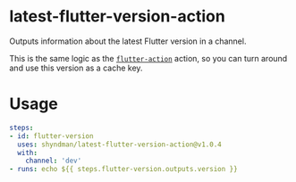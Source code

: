 # latest-flutter-version-action

Outputs information about the latest Flutter version in a channel.

This is the same logic as the
[`flutter-action`](https://github.com/subosito/flutter-action) action, so you
can turn around and use this version as a cache key.

# Usage

```yaml
steps:
- id: flutter-version
  uses: shyndman/latest-flutter-version-action@v1.0.4
  with:
    channel: 'dev'
- runs: echo ${{ steps.flutter-version.outputs.version }}
```
